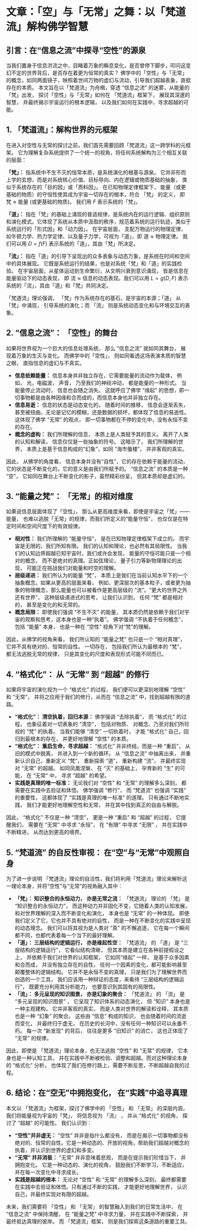 # 文章：「空」与「无常」之舞：以「梵道流」解构佛学智慧

## 引言：在“信息之流”中探寻“空性”的源泉

当我们置身于信息洪流之中，目睹着万象的瞬息变化，是否曾停下脚步，叩问这变幻不定的世界背后，是否存在着更为恒常的真实？ 佛学中的「空性」与「无常」的概念，如同两面镜子，映照着世间万物的虚幻与流动，引导我们超越表象，直抵存在的本质。 本文旨在以「梵道流」为舟楫，穿透 “信息之流” 的迷雾，从能量的「梵」出发， 探讨「空性」与「无常」如何在 「梵道流」框架下， 展现其深邃的智慧， 并最终揭示宇宙运行的根本逻辑， 以及我们如何在实践中，寻求超越的可能。

## 1. 「梵道流」：解构世界的元框架

在进入对空性与无常的探讨之前，我们首先需要回顾「梵道流」这一跨学科的元框架。 它为理解复杂系统提供了一个统一的视角，将任何系统解构为三个相互关联的层面：

**「梵」：**  指系统中不生不灭的恒常本质，是系统演化的根基与源泉。 它并非形而上学的玄想，而是对系统核心价值、目标导向、内在逻辑或物质基础的抽象， 类似于系统存在的「目的因」或「质料因」。 在已知物理定律框架下， 能量（或更基础的物质）的守恒性使其成为宇宙一切存在的根本，符合 「梵」 的定义， 即 $\text{梵} \approx \text{能量 (或更基础的物质)}$。 我们用 $F$ 表示系统的「梵」。

**「道」：**  指在「梵」的基础上涌现的普适规律，是系统内在的运行逻辑、组织原则和演化模式。它体现了系统从本质中汲取的秩序，规范着系统的运行轨迹，类似于系统运行的「形式因」和「动力因」。 在宇宙层面， 支配万物运行的物理定律， 如牛顿力学、热力学定律、以及量子力学，可视为「道」，即  $\text{道} \approx \text{物理定律}$。 我们可以用 $D = f(F)$ 表示系统的「道」，其由「梵」所决定。

**「流」：**  指在「道」的引导下呈现出的众多表象与动态万象，是系统在时间和空间中的具体展现。 它既是系统运行的结果，也是对系统「梵」和「道」的实践检验。 在宇宙层面，从星体运动到生命繁衍，从文明兴衰到意识涌现， 皆是信息在能量驱动下的动态表现， 即  $\text{流} \approx \text{信息的动态表现}$。我们可以用 $L = g(D, F)$ 表示系统的「流」，其由「道」和「梵」共同决定。

「梵道流」理论强调，  「梵」作为系统存在的基石，是宇宙的本源；「道」 从 「梵」中涌现， 引导系统的演化；而 「流」 则是系统动态变化和与环境交互的表象。

## 2.  “信息之流”：  「空性」的舞台

如果将世界视为一个巨大的信息处理系统，  那么 “信息之流” 就如同其舞台，  展现着万象的生灭与变化。 而佛学中的「空性」，  则如同看透这场表演本质的智慧之眼，  直指信息的虚幻与不真实。

*   **信息依赖能量：**  信息本身并非独立存在，它需要能量的流动作为载体， 例如， 光，电磁波， 声音， 乃至我们的神经冲动， 都是能量的一种形式。 当能量停止流动时， 信息也会随之消失。 这就呼应了佛学 “缘起” 的思想，即一切事物都是由各种因缘和合而成的，而信息本身也并非独立存在。
*   **信息易逝：**  信息的状态是动态变化的， 随着时间的推移， 信息会逐渐丢失， 甚至被扭曲。无论是记忆的模糊，还是数据的损坏，都体现了信息的易逝性。  这体现了佛学 “无常” 的观点， 即一切事物都在不停的变化中，没有永恒不变的存在。
*    **概念的虚构：** 我们所理解的信息， 本质上是人类赋予其的意义。 离开了人类的认知和解读， 信息仅仅是一些抽象的符号。 这暗示了， 我们所理解的世界， 本质上是基于信息构成的“幻象”，如同 “海市蜃楼”， 并非客观的真实。

因此，  从佛学的角度看， 信息本身并没有“自性”，它的存在依赖于能量的流动，它的状态是不断变化的，它的意义是由我们所赋予的。   “信息之流”  的本质是一种 “空”，  它如同在舞台上不断变化的影子，虽然精彩纷呈， 但其本质却是虚幻的。

## 3.  “能量之梵”：  「无常」的相对维度

如果说信息层面体现了「空性」， 那么从更高维度来看，即使是宇宙之「梵」—— 能量， 也难以逃脱「无常」的规律，而我们所定义的“能量守恒”， 也仅仅是在特定时间和空间尺度下的有效规律。

*   **相对性：** 我们所理解的 “能量守恒”， 是在已知物理定律框架下成立的。 而宇宙是无限的，我们所知有限。 我们的认知和理论，也必然有其局限性。 当我们的认知边界超越已知宇宙时，我们或许会发现， 能量的守恒可能只是一个相对的概念，  而不是绝对的真理。正如弦理论，  量子引力等新物理理论的出现， 可能正在挑战我们对能量和时空的理解。
*   **层级递进：**  我们所认为的能量 “梵”， 本质上是我们在当前认知水平下的一个抽象概念。如果从更高的层面来看，  例如，更深层次的基本粒子，或者更为抽象的物理概念，那么能量也可以被看作是更高层级的 “流”。“更大的世界之外还有世界”， 这种层级递进式的思考， 让我们认识到， 任何 “梵” 都是相对的， 甚至是变化的和无常的。
*    **概念局限：**   即使我们强调 “不生不灭” 的能量，  其本质仍然是依赖于我们对宇宙的观察和思考，这本身也是一种“执着”。  佛学强调 “不执着于任何概念”， 包括 “能量” 本身，  也是一种在 “空性” 视角下对“梵”的理解。

因此，从佛学的视角来看，  我们所认知的 “能量之梵”  也只是一个 “相对真理”，  它并不具有绝对的、恒常的自性。   一切存在，  包括我们所认为最根本的 “梵”， 都无法逃脱无常的规律，  只是其变化的尺度和表现形式可能不同而已。

## 4.  “格式化”：  从 “无常” 到 “超越” 的修行

如果将宇宙的演化视为一个 “格式化”  的过程， 我们便可以更深刻地理解 “空性” 和 “无常”，  并将之应用于我们的修行，从而在 “信息之流” 中，找到超越有限的道路。

*   **“格式化”：  清空执着，回归本源：**  佛学强调 “去除执着”， 而 “格式化”  的过程， 也象征着对一切表象的 “清空”，  包括对物质、 对概念、乃至对我们所珍视的 “梵”  的执着。 当我们能够 “清空” 一切执着时，  才能 “格式化”  自己，回归到最根本的存在，  并更好地理解 “空性” 的本质。
*    **“格式化”： 重启生命，寻求超越：**  “格式化” 并非终结，而是一种 “重启”，  从旧的模式中脱离，  并进入到一个新的循环。  从 “信息之流” 中抽离出来， 并重新认识自己，重新定义 “梵”，  重新探索 “道”， 重新构建 “流”， 并最终实现对 “无常” 的超越。  如同凤凰涅槃，  在 “灭” 的基础上， 孕育新的 “生” 的可能，  在 “无常”  中， 寻求 “超越” 的希望。
*   **实践是真理的唯一标准：**  无论我们对 “空性”  和 “无常”  的理解多么深刻， 都需要在实践中去验证和体悟。 佛学强调 “修行”， 而 “梵道流” 也强调 “实践”  的重要性， 这都体现了  “实践是真理的唯一标准”  的道理。  只有通过不断地实践， 我们才能更好地理解空性和无常， 并在其中找到真正的自由与解脱。

因此，  “格式化”  不仅是一种 “清空”，  更是一种 “重启”  和 “超越”  的过程，  它提醒我们，   需要在 “无常”  中寻求 “永恒”，  在 “有限”  中寻求 “无限” ，  并在实践中不断精进， 从而达到更高的境界。

## 5.  “梵道流” 的自反性审视：   在“空”与“无常”中观照自身

为了进一步说明 「梵道流」理论的自洽性，我们将利用「梵道流」理论来解析这一理论本身，并将“空性”与“无常”的视角融入其中：

*   **「梵」： 知识整合的永恒动力， 亦是无常之流：**  「梵道流」 理论的  「梵」  是 “知识整合的永恒动力”，  而这种动力并非固化不变，它随着人类的认知发展， 和对世界理解的深入而不断变化和演化， 本身也是 “无常”  的一种体现。  即使我们定义了它，它也并不具有绝对的自性， 而是一种在不断变化的实践中呈现的动态理念。 我们可以将其视为是人类对 “真” 的不懈追逐， 它在每一个瞬间都不同，也都代表着每一个当下的最好理解。
*   **「道」：  三层结构的逻辑运行，  亦是缘起性空：**   「梵道流」  的  「道」  是 “三层结构的逻辑运行”， 它看似结构清晰， 但其本质是建立在各种前提假设之上， 并依赖于我们对世界的认知框架， 它如同“缘起” 一样，  是基于众多因素和合而成， 并没有独立存在的自性， 任何一个因素的变化，都可能影响甚至颠覆整体的逻辑结构。  它并不是永恒不变的真理， 只是我们为了理解世界而创造的一个工具， 我们应该用一种辩证的态度，来看待 “三层结构的逻辑运行”， 既要充分利用其分析能力，  也要意识到其固有的局限性。
*   **「流」： 多元呈现的知识图景，  亦是幻象的聚合：**  「梵道流」  的 「流」  是 “多元呈现的知识图景” ， 它呈现了知识体系的动态演化，  但  “知识” 本身也是一种主观建构，  它并非客观的真实， 而是人类对世界的解读和诠释， 其本质也是一种 “幻象”  的聚合。  这些由 “信息”  构成的知识，  也会随着时间的流逝而变化， 并最终归于虚无，  在历史的长河中，没有任何一种知识可以永垂不朽。  每一次 “新发现”  的背后，  往往是更多 “旧知识”  的消亡，  这也正体现了 “无常”  的规律。

因此，即使是 「梵道流」理论本身，也无法逃脱  “空性” 和 “无常”  的规律，  它本身也是一种认知工具， 并在实践中不断被检验、调整和超越。而对这种理论本身的 “格式化”  分析，  也体现了我们在修行路上，需要不断反思，不断超越自我的过程。

## 6.  结论：在“空无”中拥抱变化，  在“实践”中追寻真理

本文以 「梵道流」为框架，探讨了佛学中的 「空性」  和  「无常」  的深层内涵， 我们将能量视为宇宙的「梵」， 将信息视为 「流」 ，  并从 “格式化” 的视角，  探讨了  “超越” 的可能性。   我们认识到：

*  **“空性”并非虚无：**  “空性”  并非是指什么都没有，  而是在揭示一切事物都没有绝对的、恒常的自性。它是一种动态的、开放的视角，帮助我们超越对概念的执着，并认识到世界的虚幻和多变。
*  **“无常” 并非消极：**   “无常”  并非意味着悲观，  而是在提示我们珍惜当下，  并拥抱变化。  它是一种动态的、演化的视角，  鼓励我们不断学习，不断适应，并在每一次变化中寻求成长。
* **实践是超越的根本：**   无论对 “空性” 和 “无常”  的理解多么深刻，  最终都需要在实践中去验证和体悟。只有通过不断的实践， 才能更好地理解世界， 认识自己，并最终实现对有限的超越。

未来，我们需要将 「空性」  和  「无常」 的智慧融入到我们的日常生活中， 在 “信息之流”  中保持清醒，  在 “能量之梵”  中寻求力量， 并在实践中不断探索， 并最终抵达真理的彼岸。 而  「梵道流」框架，  则是我们探索这条道路的重要工具。
